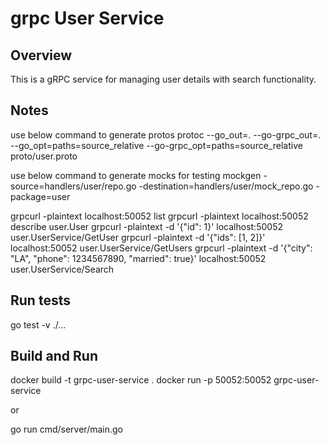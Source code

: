 # grpc User Service

## Overview

This is a gRPC service for managing user details with search functionality.

## Notes
use below command to generate protos
protoc --go_out=. --go-grpc_out=. --go_opt=paths=source_relative --go-grpc_opt=paths=source_relative proto/user.proto

use below command to generate mocks for testing
mockgen -source=handlers/user/repo.go -destination=handlers/user/mock_repo.go -package=user

grpcurl -plaintext localhost:50052 list
grpcurl -plaintext localhost:50052 describe user.User
grpcurl -plaintext -d '{"id": 1}' localhost:50052 user.UserService/GetUser
grpcurl -plaintext -d '{"ids": [1, 2]}' localhost:50052 user.UserService/GetUsers
grpcurl -plaintext -d '{"city": "LA", "phone": 1234567890, "married": true}' localhost:50052 user.UserService/Search

## Run tests
go test -v ./...

## Build and Run

docker build -t grpc-user-service .
docker run -p 50052:50052 grpc-user-service

or

go run cmd/server/main.go
